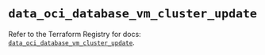 # `data_oci_database_vm_cluster_update`

Refer to the Terraform Registry for docs: [`data_oci_database_vm_cluster_update`](https://registry.terraform.io/providers/oracle/oci/7.19.0/docs/data-sources/database_vm_cluster_update).

